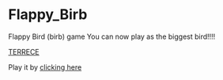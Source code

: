# Flappy_Birb
Flappy Bird (birb) game
You can now play as the biggest bird!!!!

[TERRECE](https://static.wikia.nocookie.net/angrybirds/images/f/fa/TerenceABClassic.png/revision/latest?cb=20250203201739)

Play it by [clicking here](https://thesimpleprogram.github.io/Flappy_Birb/) 
